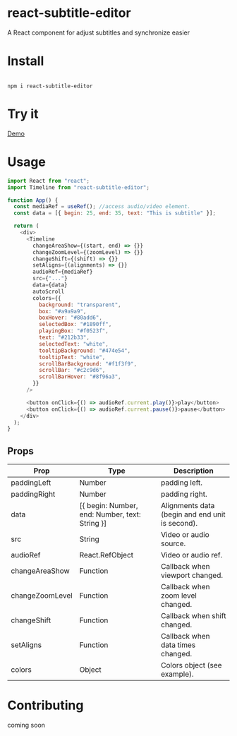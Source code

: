 # react-subtitle-editor

A React component for adjust subtitles and synchronize easier

# Install

```

npm i react-subtitle-editor

```

# Try it

[Demo](https://codesandbox.io/s/vibrant-yalow-2og1l)

# Usage

```javascript
import React from "react";
import Timeline from "react-subtitle-editor";

function App() {
  const mediaRef = useRef(); //access audio/video element.
  const data = [{ begin: 25, end: 35, text: "This is subtitle" }];

  return (
    <div>
      <Timeline
        changeAreaShow={(start, end) => {}}
        changeZoomLevel={(zoomLevel) => {}}
        changeShift={(shift) => {}}
        setAligns={(alignments) => {}}
        audioRef={mediaRef}
        src={"..."}
        data={data}
        autoScroll
        colors={{
          background: "transparent",
          box: "#a9a9a9",
          boxHover: "#80add6",
          selectedBox: "#1890ff",
          playingBox: "#f0523f",
          text: "#212b33",
          selectedText: "white",
          tooltipBackground: "#474e54",
          tooltipText: "white",
          scrollBarBackground: "#f1f3f9",
          scrollBar: "#c2c9d6",
          scrollBarHover: "#8f96a3",
        }}
      />

      <button onClick={() => audioRef.current.play()}>play</button>
      <button onClick={() => audioRef.current.pause()}>pause</button>
    </div>
  );
}
```

## Props

| Prop            | Type                                           | Description                                     |
| --------------- | ---------------------------------------------- | ----------------------------------------------- |
| paddingLeft     | Number                                         | padding left.                                   |
| paddingRight    | Number                                         | padding right.                                  |
| data            | [{ begin: Number, end: Number, text: String }] | Alignments data (begin and end unit is second). |
| src             | String                                         | Video or audio source.                          |
| audioRef        | React.RefObject                                | Video or audio ref.                             |
| changeAreaShow  | Function                                       | Callback when viewport changed.                 |
| changeZoomLevel | Function                                       | Callback when zoom level changed.               |
| changeShift     | Function                                       | Callback when shift changed.                    |
| setAligns       | Function                                       | Callback when data times changed.               |
| colors          | Object                                         | Colors object (see example).                    |

# Contributing

coming soon
